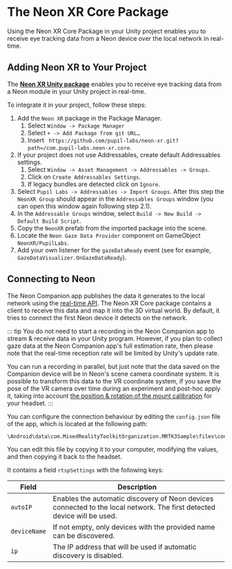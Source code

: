 # The Neon XR Core Package

Using the Neon XR Core Package in your Unity project enables you to receive eye tracking data from a Neon device over the local network in real-time.

## Adding Neon XR to Your Project

The [**Neon XR Unity package**](https://github.com/pupil-labs/neon-xr) enables you to receive eye tracking data from a Neon module in your Unity project in real-time.

To integrate it in your project, follow these steps:

1. Add the `Neon XR` package in the Package Manager.
   1. Select `Window -> Package Manager`
   2. Select `+ -> Add Package from git URL…`
   3. Insert ` https://github.com/pupil-labs/neon-xr.git?path=/com.pupil-labs.neon-xr.core`.
1. If your project does not use Addressables, create default Addressables settings.
   1. Select `Window -> Asset Management -> Addressables -> Groups`.
   2. Click on `Create Addressables Settings`.
   3. If legacy bundles are detected click on `Ignore`.
1. Select `Pupil Labs -> Addressables -> Import Groups`. After this step the `NeonXR Group` should appear in the `Addressables Groups` window (you can open this window again following step 2.1).
1. In the `Addressable Groups` window, select `Build -> New Build -> Default Build Script`.
1. Copy the `NeonXR` prefab from the imported package into the scene.
1. Locate the `Neon Gaze Data Provider` component on GameObject `NeonXR/PupilLabs`.
1. Add your own listener for the `gazeDataReady` event (see for example, `GazeDataVisualizer.OnGazeDataReady`).

## Connecting to Neon

The Neon Companion app publishes the data it generates to the local network using the [real-time API](/real-time-api/tutorials/). The Neon XR Core package contains a client to receive this data and map it into the 3D virtual world. By default, it tries to connect the first Neon device it detects on the network.

::: tip
You do not need to start a recording in the Neon Companion app to stream & receive data in your Unity program. However, if you plan to collect gaze data at the Neon Companion app's full estimation rate, then please note that the real-time reception rate will be limited by Unity's update rate.

You can run a recording in parallel, but just note that the data saved on the Companion device will be in Neon's scene camera coordinate system. It is possible to transform this data to the VR coordinate system, if you save the pose of the VR camera over time during an experiment and post-hoc apply it, taking into account [the position & rotation of the mount calibration](../build-your-own-mount/index.md#calibrating-the-mount) for your headset.
:::

You can configure the connection behaviour by editing the `config.json` file of the app, which is located at the following path:

```
\Android\data\com.MixedRealityToolkitOrganization.MRTK3Sample\files\config.json
```

You can edit this file by copying it to your computer, modifying the values, and then copying it back to the headset.

It contains a field `rtspSettings` with the following keys:

| Field        | Description                                                                                                             |
| ------------ | ----------------------------------------------------------------------------------------------------------------------- |
| `autoIP`     | Enables the automatic discovery of Neon devices connected to the local network. The first detected device will be used. |
| `deviceName` | If not empty, only devices with the provided name can be discovered.                                                    |
| `ip`         | The IP address that will be used if automatic discovery is disabled.                                                    |
